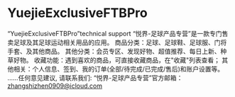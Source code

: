 # YuejieExclusiveFTBPro
“YuejieExclusiveFTBPro”technical support
“悦界-足球产品专营”是一款专门售卖足球及其足球运动相关用品的应用。
商品分类：足球、足球鞋、足球服、门将手套、及其他商品。
其他分类：会员专区、发现好物、超值推荐、每日上新、种草好物。
收藏功能：遇到喜欢的商品，可直接收藏商品，在"收藏"列表查看；
其他相关：个人信息、签到、我的订单(全部/待完成/已完成/售后)和账户设置等。
……任何意见建议, 请联系我们:  “悦界-足球产品专营”官方邮箱：zhangshizhen0909@icloud.com
